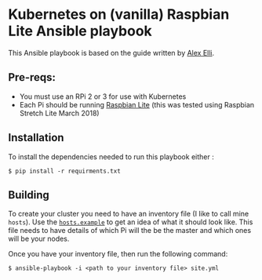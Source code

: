 # Kubernetes on (vanilla) Raspbian Lite Ansible playbook

This Ansible playbook is based on the guide written by [Alex Elli](https://gist.github.com/alexellis/fdbc90de7691a1b9edb545c17da2d975). 

## Pre-reqs:

* You must use an RPi 2 or 3 for use with Kubernetes
* Each Pi should be running [Raspbian Lite](https://www.raspberrypi.org/downloads/raspbian/) (this was tested using Raspbian Stretch Lite March 2018) 

## Installation

To install the dependencies needed to run this playbook either :

```
$ pip install -r requirments.txt
```

## Building

To create your cluster you need to have an inventory file (I like to call mine `hosts`). Use the [`hosts.example`](hosts.example) to get an idea of what it should look like. This file needs to have details of which Pi will the be the master and which ones will be your nodes.

Once you have your inventory file, then run the following command:

```
$ ansible-playbook -i <path to your inventory file> site.yml
```
